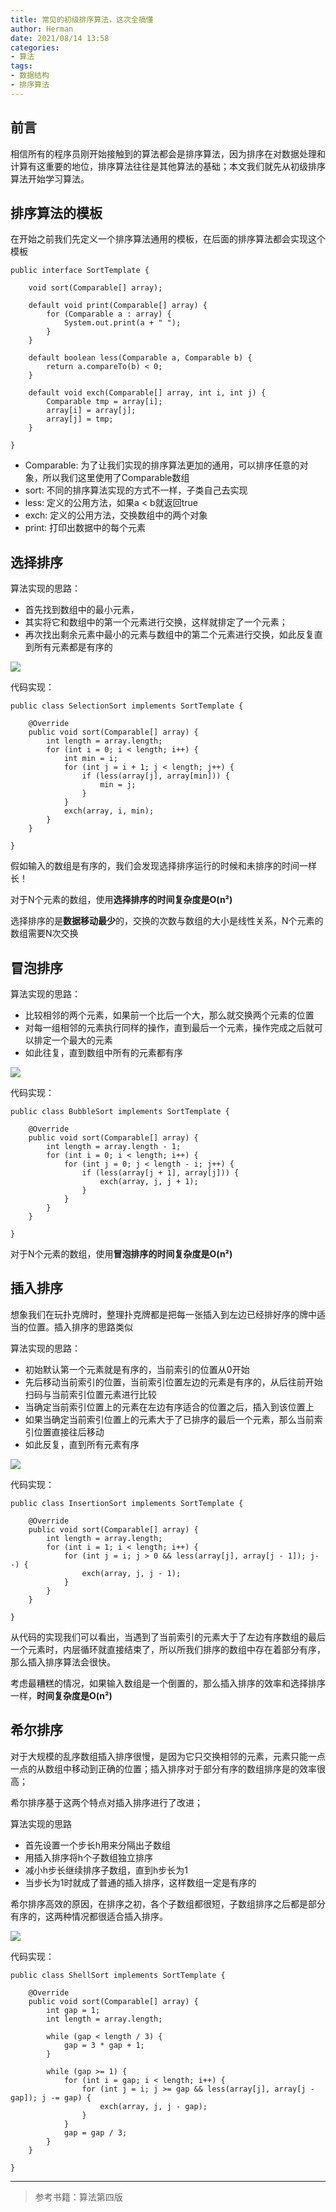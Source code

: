 ```yaml
---
title: 常见的初级排序算法，这次全搞懂
author: Herman
date: 2021/08/14 13:58
categories:
- 算法
tags:
- 数据结构
- 排序算法
---
```



## 前言
相信所有的程序员刚开始接触到的算法都会是排序算法，因为排序在对数据处理和计算有这重要的地位，排序算法往往是其他算法的基础；本文我们就先从初级排序算法开始学习算法。

## 排序算法的模板
在开始之前我们先定义一个排序算法通用的模板，在后面的排序算法都会实现这个模板

```
public interface SortTemplate {

    void sort(Comparable[] array);

    default void print(Comparable[] array) {
        for (Comparable a : array) {
            System.out.print(a + " ");
        }
    }

    default boolean less(Comparable a, Comparable b) {
        return a.compareTo(b) < 0;
    }

    default void exch(Comparable[] array, int i, int j) {
        Comparable tmp = array[i];
        array[i] = array[j];
        array[j] = tmp;
    }
    
}
```
- Comparable: 为了让我们实现的排序算法更加的通用，可以排序任意的对象，所以我们这里使用了Comparable数组
- sort: 不同的排序算法实现的方式不一样，子类自己去实现
- less: 定义的公用方法，如果a < b就返回true
- exch: 定义的公用方法，交换数组中的两个对象
- print: 打印出数据中的每个元素

## 选择排序
算法实现的思路：
- 首先找到数组中的最小元素，
- 其实将它和数组中的第一个元素进行交换，这样就排定了一个元素；
- 再次找出剩余元素中最小的元素与数组中的第二个元素进行交换，如此反复直到所有元素都是有序的

![](https://tva1.sinaimg.cn/large/008eGmZEgy1gnt6w1z5pzg30gx06saf1.gif)

代码实现：

```
public class SelectionSort implements SortTemplate {

    @Override
    public void sort(Comparable[] array) {
        int length = array.length;
        for (int i = 0; i < length; i++) {
            int min = i;
            for (int j = i + 1; j < length; j++) {
                if (less(array[j], array[min])) {
                    min = j;
                }
            }
            exch(array, i, min);
        }
    }

}
```

假如输入的数组是有序的，我们会发现选择排序运行的时候和未排序的时间一样长！

对于N个元素的数组，使用**选择排序的时间复杂度是O(n²)**

选择排序的是**数据移动最少**的，交换的次数与数组的大小是线性关系，N个元素的数组需要N次交换

## 冒泡排序
算法实现的思路：
- 比较相邻的两个元素，如果前一个比后一个大，那么就交换两个元素的位置
- 对每一组相邻的元素执行同样的操作，直到最后一个元素，操作完成之后就可以排定一个最大的元素
- 如此往复，直到数组中所有的元素都有序

![](https://tva1.sinaimg.cn/large/008eGmZEgy1gnt7ku8jm2g30lo08x10s.gif)

代码实现：

```
public class BubbleSort implements SortTemplate {

    @Override
    public void sort(Comparable[] array) {
        int length = array.length - 1;
        for (int i = 0; i < length; i++) {
            for (int j = 0; j < length - i; j++) {
                if (less(array[j + 1], array[j])) {
                    exch(array, j, j + 1);
                }
            }
        }
    }

}

```
对于N个元素的数组，使用**冒泡排序的时间复杂度是O(n²)**


## 插入排序
想象我们在玩扑克牌时，整理扑克牌都是把每一张插入到左边已经排好序的牌中适当的位置。插入排序的思路类似

算法实现的思路：
- 初始默认第一个元素就是有序的，当前索引的位置从0开始
- 先后移动当前索引的位置，当前索引位置左边的元素是有序的，从后往前开始扫码与当前索引位置元素进行比较
- 当确定当前索引位置上的元素在左边有序适合的位置之后，插入到该位置上
- 如果当确定当前索引位置上的元素大于了已排序的最后一个元素，那么当前索引位置直接往后移动
- 如此反复，直到所有元素有序

![](https://tva1.sinaimg.cn/large/008eGmZEgy1gnt8d0ap55g30hq06a0z5.gif)

代码实现：

```
public class InsertionSort implements SortTemplate {

    @Override
    public void sort(Comparable[] array) {
        int length = array.length;
        for (int i = 1; i < length; i++) {
            for (int j = i; j > 0 && less(array[j], array[j - 1]); j--) {
                exch(array, j, j - 1);
            }
        }
    }

}
```

从代码的实现我们可以看出，当遇到了当前索引的元素大于了左边有序数组的最后一个元素时，内层循环就直接结束了，所以所我们排序的数组中存在着部分有序，那么插入排序算法会很快。

考虑最糟糕的情况，如果输入数组是一个倒置的，那么插入排序的效率和选择排序一样，**时间复杂度是O(n²)**


## 希尔排序
对于大规模的乱序数组插入排序很慢，是因为它只交换相邻的元素，元素只能一点一点的从数组中移动到正确的位置；插入排序对于部分有序的数组排序是的效率很高；

希尔排序基于这两个特点对插入排序进行了改进；

算法实现的思路
- 首先设置一个步长h用来分隔出子数组
- 用插入排序将h个子数组独立排序
- 减小h步长继续排序子数组，直到h步长为1
- 当步长为1时就成了普通的插入排序，这样数组一定是有序的
 
希尔排序高效的原因，在排序之初，各个子数组都很短，子数组排序之后都是部分有序的，这两种情况都很适合插入排序。

![](https://tva1.sinaimg.cn/large/008eGmZEgy1gnv4fgl47vg30hs07r11a.gif)

代码实现：

```
public class ShellSort implements SortTemplate {

    @Override
    public void sort(Comparable[] array) {
        int gap = 1;
        int length = array.length;

        while (gap < length / 3) {
            gap = 3 * gap + 1;
        }

        while (gap >= 1) {
            for (int i = gap; i < length; i++) {
                for (int j = i; j >= gap && less(array[j], array[j - gap]); j -= gap) {
                    exch(array, j, j - gap);
                }
            }
            gap = gap / 3;
        }
    }

}
```


---
> 参考书籍：算法第四版